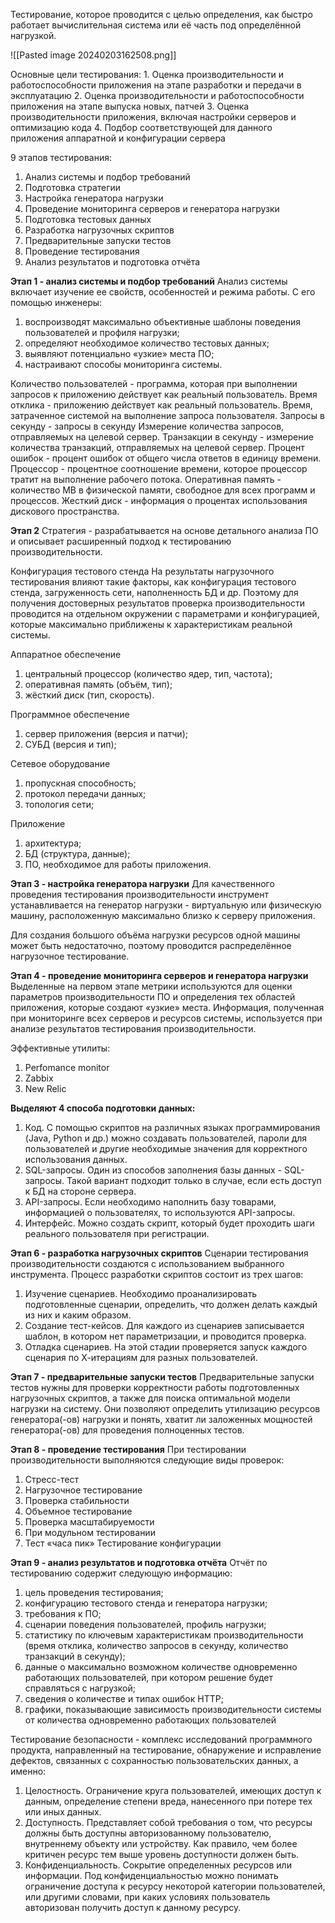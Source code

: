 Тестирование, которое проводится с целью определения, как быстро работает вычислительная система или её часть под определённой нагрузкой. 

![[Pasted image 20240203162508.png]]

Основные цели тестирования:
	1. Оценка производительности и работоспособности приложения на этапе разработки и передачи в эксплуатацию
	2. Оценка производительности и работоспособности приложения на этапе выпуска новых, патчей
	3. Оценка производительности приложения, включая настройки серверов и оптимизацию кода
	4. Подбор соответствующей для данного приложения аппаратной и конфигурации сервера

9 этапов тестирования:
1. Анализ системы и подбор требований 
2. Подготовка стратегии
3. Настройка генератора нагрузки
4. Проведение мониторинга серверов и генератора нагрузки
5. Подготовка тестовых данных
6. Разработка нагрузочных скриптов
7. Предварительные запуски тестов
8. Проведение тестирования
9. Анализ результатов и подготовка отчёта

**Этап 1 - анализ системы и подбор требований**
Анализ системы включает изучение ее свойств, особенностей и
режима работы. 
С его помощью инженеры:
1. воспроизводят максимально объективные шаблоны поведения
пользователей и профиля нагрузки;
2. определяют необходимое количество тестовых данных;
3. выявляют потенциально «узкие» места ПО;
4. настраивают способы мониторинга системы.
   
Количество пользователей - программа, которая при выполнении запросов к приложению действует как реальный пользователь.
Время отклика - приложению действует как реальный пользователь. Время, затраченное системой на выполнение запроса пользователя.
Запросы в секунду - запросы в секунду Измерение количества запросов, отправляемых на целевой сервер.
Транзакции в секунду - измерение количества транзакций, отправляемых на целевой сервер.
Процент ошибок - процент ошибок от общего числа ответов в единицу времени.
Процессор - процентное соотношение времени, которое процессор тратит на выполнение рабочего потока.
Оперативная память - количество МВ в физической памяти, свободное для всех программ и процессов.
Жесткий диск - информация о процентах использования дискового пространства.


**Этап 2**
Стратегия - разрабатывается на основе детального анализа ПО и описывает расширенный подход к тестированию производительности.

Конфигурация тестового стенда
На результаты нагрузочного тестирования влияют такие факторы, как конфигурация тестового стенда, загруженность сети, наполненность БД и др. Поэтому для получения достоверных результатов проверка производительности проводится на отдельном окружении с параметрами и конфигурацией, которые максимально приближены к характеристикам реальной системы.


Аппаратное обеспечение 
1. центральный процессор (количество ядер, тип, частота); 
2. оперативная память (объём, тип);
3. жёсткий диск (тип, скорость).

Программное обеспечение 
1. сервер приложения (версия и патчи); 
2. СУБД (версия и тип);

Сетевое оборудование 
1. пропускная способность;
2. протокол передачи данных;
3. топология сети;

Приложение 
1. архитектура;
2. БД (структура, данные); 
3. ПО, необходимое для работы приложения.


**Этап 3 - настройка генератора нагрузки**
Для качественного проведения тестирования производительности инструмент устанавливается на генератор нагрузки - виртуальную или физическую машину, расположенную максимально близко к серверу приложения.

Для создания большого объёма нагрузки ресурсов одной машины может быть недостаточно, поэтому проводится распределённое нагрузочное тестирование.


**Этап 4 - проведение мониторинга серверов и генератора нагрузки**
Выделенные на первом этапе метрики используются для оценки параметров производительности ПО и определения тех областей приложения, которые создают «узкие» места. Информация, полученная при мониторинге всех серверов и ресурсов системы, используется при анализе результатов тестирования производительности.

Эффективные утилиты:
1. Perfomance monitor
2. Zabbix
3. New Relic


**Выделяют 4 способа подготовки данных:**
1. Код. С помощью скриптов на различных языках программирования (Java, Python и др.) можно создавать пользователей, пароли для пользователей и другие необходимые значения для корректного использования данных.
2. SQL-запросы. Один из способов заполнения базы данных - SQL-запросы. Такой вариант подходит только в случае, если есть доступ к БД на стороне сервера.
3. API-запросы. Если необходимо наполнить базу товарами, информацией о пользователях, то используются API-запросы.
4. Интерфейс. Можно создать скрипт, который будет проходить шаги реального пользователя при регистрации.


**Этап 6 - разработка нагрузочных скриптов**
Сценарии тестирования производительности создаются с использованием выбранного инструмента. Процесс разработки скриптов состоит из трех шагов:
1. Изучение сценариев. Необходимо проанализировать подготовленные сценарии, определить, что должен делать каждый из них и каким образом.
2. Создание тест-кейсов. Для каждого из сценариев записывается шаблон, в котором нет параметризации, и проводится проверка.
3. Отладка сценариев. На этой стадии проверяется запуск каждого сценария по Х-итерациям для разных пользователей.


**Этап 7 - предварительные запуски тестов**
Предварительные запуски тестов нужны для проверки корректности работы подготовленных нагрузочных скриптов, а также для поиска оптимальной модели нагрузки на систему. Они позволяют определить утилизацию ресурсов генератора(-ов) нагрузки и понять, хватит ли заложенных мощностей генератора(-ов) для проведения полноценных тестов.


**Этап 8 - проведение тестирования**
При тестировании производительности выполняются следующие виды проверок:
1. Стресс-тест
2. Нагрузочное тестирование 
3. Проверка стабильности
4. Объемное тестирование
5. Проверка масштабируемости 
6. При модульном тестировании 
7. Тест «часа пик» Тестирование конфигурации


**Этап 9 - анализ результатов и подготовка отчёта**
Отчёт по тестированию содержит следующую информацию:
1. цель проведения тестирования; 
2. конфигурацию тестового стенда и генератора нагрузки; 
3. требования к ПО;
4. сценарии поведения пользователей, профиль нагрузки; 
5. статистику по ключевым характеристикам производительности (время отклика, количество запросов в секунду, количество транзакций в секунду);
6. данные о максимально возможном количестве одновременно работающих пользователей, при котором решение будет справляться с нагрузкой; 
7. сведения о количестве и типах ошибок HTTP; 
8. графики, показывающие зависимость производительности системы от количества одновременно работающих пользователей

Тестирование безопасности - комплекс исследований программного продукта, направленный на тестирование, обнаружение и исправление дефектов, связанных с сохранностью пользовательских данных, а именно:
1. Целостность. Ограничение круга пользователей, имеющих доступ к данным, определение степени вреда, нанесенного при потере тех или иных данных.
2. Доступность. Представляет собой требования о том, что ресурсы должны быть доступны авторизованному пользователю, внутреннему объекту или устройству. Как правило, чем более критичен ресурс тем выше уровень доступности должен быть.
3. Конфиденциальность. Сокрытие определенных ресурсов или информации. Под конфиденциальностью можно понимать ограничение доступа к ресурсу некоторой категории пользователей, или другими словами, при каких условиях пользователь авторизован получить доступ к данному ресурсу.

